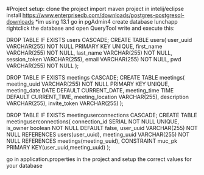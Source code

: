 #Project setup:
	clone the project
	import maven project in intelij/eclipse
	install https://www.enterprisedb.com/downloads/postgres-postgresql-downloads
		*im using 13.1
	go in pgAdmin4 create database lunchapp
	rightclick the database and open QueryTool
write and execute this:

DROP TABLE IF EXISTS users CASCADE;
CREATE TABLE users(
 user_uuid VARCHAR(255) NOT NULL PRIMARY KEY UNIQUE,
	first_name VARCHAR(255) NOT NULL,
	last_name VARCHAR(255) NOT NULL,
	session_token VARCHAR(255),
	email VARCHAR(255) NOT NULL,
	pwd VARCHAR(255) NOT NULL
);

DROP TABLE IF EXISTS meetings CASCADE;
CREATE TABLE meetings(
	meeting_uuid VARCHAR(255) NOT NULL PRIMARY KEY UNIQUE,
	meeting_date DATE DEFAULT CURRENT_DATE,
	meeting_time TIME DEFAULT CURRENT_TIME,
	meeting_location VARCHAR(255),
	description VARCHAR(255),
	invite_token VARCHAR(255)
);

DROP TABLE IF EXISTS meetinguserconnections CASCADE;
CREATE TABLE meetinguserconnections(
 	connection_id SERIAL NOT NULL UNIQUE,
 	is_owner boolean NOT NULL DEFAULT false,
 	user_uuid VARCHAR(255) NOT NULL REFERENCES users(user_uuid),
	meeting_uuid VARCHAR(255) NOT NULL REFERENCES meetings(meeting_uuid),
	CONSTRAINT muc_pk PRIMARY KEY(user_uuid,meeting_uuid)
);

go in application.properties in the project and setup the correct values for your database
